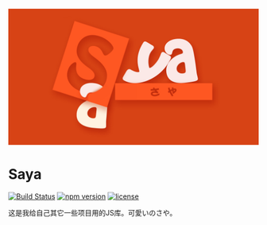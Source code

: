 ![preview](saya.jpg)

# Saya 
[![Build Status](https://img.shields.io/travis/MopTym/saya.svg)](https://travis-ci.org/MopTym/saya)
[![npm version](https://badge.fury.io/js/saya.svg)](https://www.npmjs.com/package/saya)
[![license](https://img.shields.io/npm/l/express.svg)](https://github.com/MopTym/saya/blob/master/LICENSE)

这是我给自己其它一些项目用的JS库。可愛いのさや。
